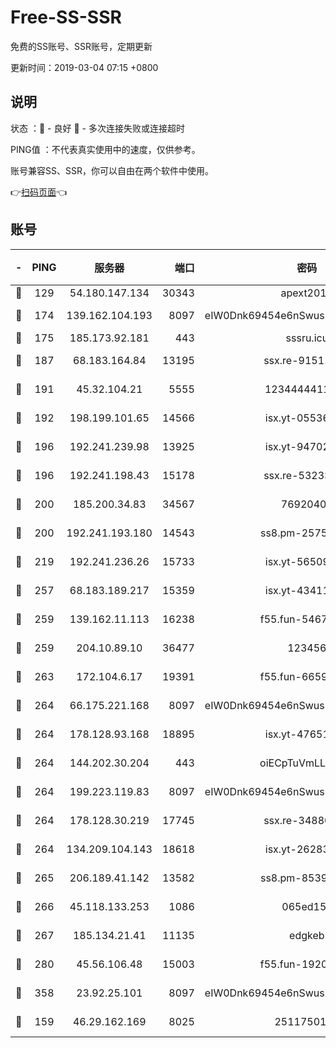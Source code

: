 # Free-SS-SSR

免费的SS账号、SSR账号，定期更新

更新时间：2019-03-04 07:15 +0800

## 说明

状态     ：🙂 - 良好 🙁 - 多次连接失败或连接超时

PING值   ：不代表真实使用中的速度，仅供参考。

账号兼容SS、SSR，你可以自由在两个软件中使用。

👉[扫码页面](https://liesauer.github.io/free-ss-ssr.github.io/)👈

## 账号

|-|PING|服务器|端口|密码|加密方式|区域|
|:----:|:----:|:-----:|-----:|:----:|:----:|:----:|
|🙂|129|54.180.147.134|30343|apext2019|chacha20|KR|
|🙂|174|139.162.104.193|8097|eIW0Dnk69454e6nSwuspv9DmS201tQ0D|aes-256-cfb|JP|
|🙂|175|185.173.92.181|443|sssru.icu|rc4-md5|RU|
|🙂|187|68.183.164.84|13195|ssx.re-91511451|aes-256-cfb|US|
|🙂|191|45.32.104.21|5555|1234444411111|aes-256-cfb|SG|
|🙂|192|198.199.101.65|14566|isx.yt-05536769|aes-256-cfb|US|
|🙂|196|192.241.239.98|13925|isx.yt-94702728|aes-256-cfb|US|
|🙂|196|192.241.198.43|15178|ssx.re-53233906|aes-256-cfb|US|
|🙂|200|185.200.34.83|34567|76920400|aes-256-cfb|US|
|🙂|200|192.241.193.180|14543|ss8.pm-25759164|aes-256-cfb|US|
|🙂|219|192.241.236.26|15733|isx.yt-56509000|aes-256-cfb|US|
|🙂|257|68.183.189.217|15359|isx.yt-43411617|aes-256-cfb|SG|
|🙂|259|139.162.11.113|16238|f55.fun-54673492|aes-256-cfb|SG|
|🙂|259|204.10.89.10|36477|123456|aes-256-cfb|US|
|🙂|263|172.104.6.17|19391|f55.fun-66594253|aes-256-cfb|US|
|🙂|264|66.175.221.168|8097|eIW0Dnk69454e6nSwuspv9DmS201tQ0D|aes-256-cfb|US|
|🙂|264|178.128.93.168|18895|isx.yt-47651683|aes-256-cfb|SG|
|🙂|264|144.202.30.204|443|oiECpTuVmLLxk4Ts|aes-256-cfb|US|
|🙂|264|199.223.119.83|8097|eIW0Dnk69454e6nSwuspv9DmS201tQ0D|aes-256-cfb|US|
|🙂|264|178.128.30.219|17745|ssx.re-34880503|aes-256-cfb|SG|
|🙂|264|134.209.104.143|18618|isx.yt-26283608|aes-256-cfb|SG|
|🙂|265|206.189.41.142|13582|ss8.pm-85391880|aes-256-cfb|SG|
|🙂|266|45.118.133.253|1086|065ed15a|aes-256-cfb|SG|
|🙂|267|185.134.21.41|11135|edgkeb|aes-256-cfb|GB|
|🙂|280|45.56.106.48|15003|f55.fun-19202286|aes-256-cfb|US|
|🙂|358|23.92.25.101|8097|eIW0Dnk69454e6nSwuspv9DmS201tQ0D|aes-256-cfb|US|
|🙂|159|46.29.162.169|8025|2511750146|aes-256-cfb|RU|
